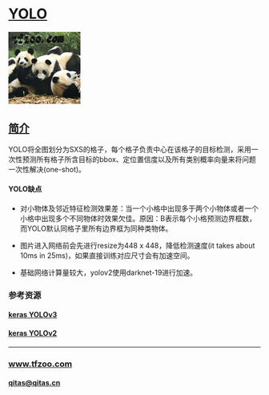 ﻿# [YOLO](https://github.com/tfzoo/YOLO) 

[![sites](tfzoo/tfzoo.png)](http://www.tfzoo.com)

## [简介](https://github.com/tfzoo/YOLO/wiki) 

YOLO将全图划分为SXS的格子，每个格子负责中心在该格子的目标检测，采用一次性预测所有格子所含目标的bbox、定位置信度以及所有类别概率向量来将问题一次性解决(one-shot)。

#### YOLO缺点

- 对小物体及邻近特征检测效果差：当一个小格中出现多于两个小物体或者一个小格中出现多个不同物体时效果欠佳。原因：B表示每个小格预测边界框数，而YOLO默认同格子里所有边界框为同种类物体。

- 图片进入网络前会先进行resize为448 x 448，降低检测速度(it takes about 10ms in 25ms)，如果直接训练对应尺寸会有加速空间。

- 基础网络计算量较大，yolov2使用darknet-19进行加速。

### 参考资源

#### [keras YOLOv3](https://github.com/qqwweee/keras-yolo3) 

#### [keras YOLOv2](https://github.com/experiencor/keras-yolo2) 


---

###  www.tfzoo.com 
####  qitas@qitas.cn
